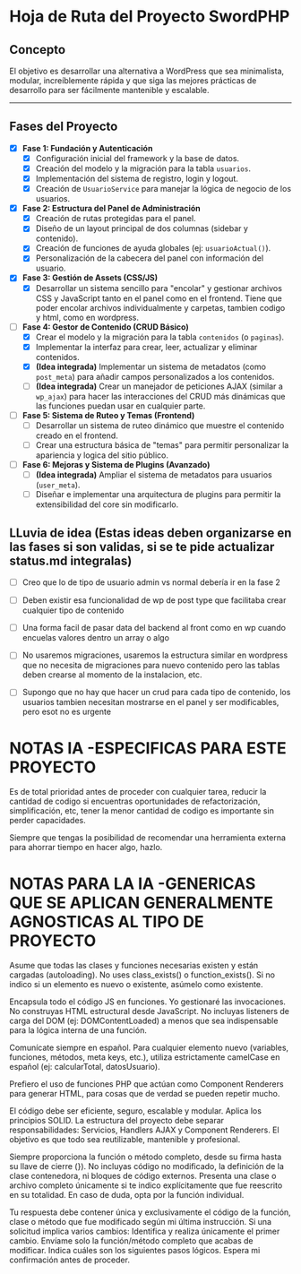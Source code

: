 # Hoja de Ruta del Proyecto SwordPHP

## Concepto
El objetivo es desarrollar una alternativa a WordPress que sea minimalista, modular, increíblemente rápida y que siga las mejores prácticas de desarrollo para ser fácilmente mantenible y escalable.

---

## Fases del Proyecto

- [x] **Fase 1: Fundación y Autenticación**
    - [x] Configuración inicial del framework y la base de datos.
    - [x] Creación del modelo y la migración para la tabla `usuarios`.
    - [x] Implementación del sistema de registro, login y logout.
    - [x] Creación de `UsuarioService` para manejar la lógica de negocio de los usuarios.

- [x] **Fase 2: Estructura del Panel de Administración**
    - [x] Creación de rutas protegidas para el panel.
    - [x] Diseño de un layout principal de dos columnas (sidebar y contenido).
    - [x] Creación de funciones de ayuda globales (ej: `usuarioActual()`).
    - [x] Personalización de la cabecera del panel con información del usuario.

- [x] **Fase 3: Gestión de Assets (CSS/JS)**
    - [x] Desarrollar un sistema sencillo para "encolar" y gestionar archivos CSS y JavaScript tanto en el panel como en el frontend. Tiene que poder encolar archivos individualmente y carpetas, tambien codigo y html, como en wordpress.

- [ ] **Fase 4: Gestor de Contenido (CRUD Básico)**
    - [x] Crear el modelo y la migración para la tabla `contenidos` (o `paginas`).
    - [x] Implementar la interfaz para crear, leer, actualizar y eliminar contenidos.
    - [x] **(Idea integrada)** Implementar un sistema de metadatos (como `post_meta`) para añadir campos personalizados a los contenidos.
    - [ ] **(Idea integrada)** Crear un manejador de peticiones AJAX (similar a `wp_ajax`) para hacer las interacciones del CRUD más dinámicas que las funciones puedan usar en cualquier parte.

- [ ] **Fase 5: Sistema de Ruteo y Temas (Frontend)**
    - [ ] Desarrollar un sistema de ruteo dinámico que muestre el contenido creado en el frontend.
    - [ ] Crear una estructura básica de "temas" para permitir personalizar la apariencia y logica del sitio público.

- [ ] **Fase 6: Mejoras y Sistema de Plugins (Avanzado)**
    - [ ] **(Idea integrada)** Ampliar el sistema de metadatos para usuarios (`user_meta`).
    - [ ] Diseñar e implementar una arquitectura de plugins para permitir la extensibilidad del core sin modificarlo.

## LLuvia de idea (Estas ideas deben organizarse en las fases si son validas, si se te pide actualizar status.md integralas)

- [ ] Creo que lo de tipo de usuario admin vs normal debería ir en la fase 2
- [ ] Deben existir esa funcionalidad de wp de post type que facilitaba crear cualquier tipo de contenido
- [ ] Una forma facil de pasar data del backend al front como en wp cuando encuelas valores dentro un array o algo
- [ ] No usaremos migraciones, usaremos la estructura similar en wordpress que no necesita de migraciones para nuevo contenido pero las tablas deben crearse al momento de la instalacion, etc. 
- [ ] Supongo que no hay que hacer un crud para cada tipo de contenido, los usuarios tambien necesitan mostrarse en el panel y ser modificables, pero esot no es urgente


# NOTAS IA -ESPECIFICAS PARA ESTE PROYECTO

Es de total prioridad antes de proceder con cualquier tarea, reducir la cantidad de codigo si encuentras oportunidades de refactorización, simplificación, etc, tener la menor cantidad de codigo es importante sin perder capacidades.

Siempre que tengas la posibilidad de recomendar una herramienta externa para ahorrar tiempo en hacer algo, hazlo.

# NOTAS PARA LA IA -GENERICAS QUE SE APLICAN GENERALMENTE AGNOSTICAS AL TIPO DE PROYECTO

Asume que todas las clases y funciones necesarias existen y están cargadas (autoloading). No uses class_exists() o function_exists(). Si no indico si un elemento es nuevo o existente, asúmelo como existente.

Encapsula todo el código JS en funciones. Yo gestionaré las invocaciones. No construyas HTML estructural desde JavaScript. No incluyas listeners de carga del DOM (ej: DOMContentLoaded) a menos que sea indispensable para la lógica interna de una función.

Comunícate siempre en español. Para cualquier elemento nuevo (variables, funciones, métodos, meta keys, etc.), utiliza estrictamente camelCase en español (ej: calcularTotal, datosUsuario).

Prefiero el uso de funciones PHP que actúan como Component Renderers para generar HTML, para cosas que de verdad se pueden repetir mucho.

El código debe ser eficiente, seguro, escalable y modular. Aplica los principios SOLID. La estructura del proyecto debe separar responsabilidades: Servicios, Handlers AJAX y Component Renderers. El objetivo es que todo sea reutilizable, mantenible y profesional.

Siempre proporciona la función o método completo, desde su firma hasta su llave de cierre (}). No incluyas código no modificado, la definición de la clase contenedora, ni bloques de código externos. Presenta una clase o archivo completo únicamente si te indico explícitamente que fue reescrito en su totalidad. En caso de duda, opta por la función individual.

Tu respuesta debe contener única y exclusivamente el código de la función, clase o método que fue modificado según mi última instrucción. Si una solicitud implica varios cambios: Identifica y realiza únicamente el primer cambio. Envíame solo la función/método completo que acabas de modificar. Indica cuáles son los siguientes pasos lógicos. Espera mi confirmación antes de proceder.
